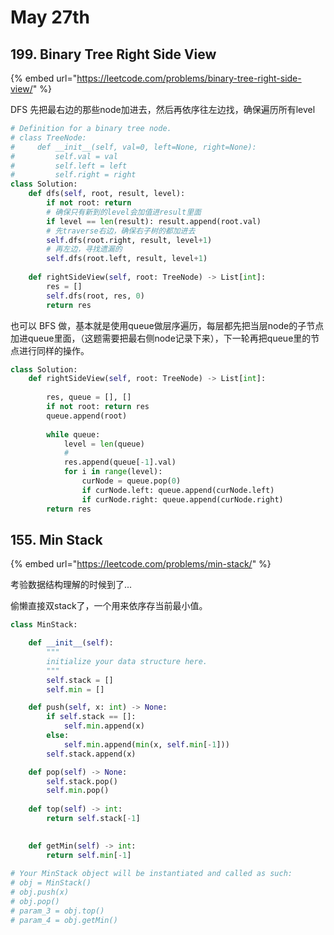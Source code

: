 # May 27th

## 199. Binary Tree Right Side View

{% embed url="https://leetcode.com/problems/binary-tree-right-side-view/" %}

DFS 先把最右边的那些node加进去，然后再依序往左边找，确保遍历所有level

```python
# Definition for a binary tree node.
# class TreeNode:
#     def __init__(self, val=0, left=None, right=None):
#         self.val = val
#         self.left = left
#         self.right = right
class Solution:
    def dfs(self, root, result, level):
        if not root: return
        # 确保只有新到的level会加值进result里面
        if level == len(result): result.append(root.val)
        # 先traverse右边，确保右子树的都加进去
        self.dfs(root.right, result, level+1)
        # 再左边，寻找遗漏的
        self.dfs(root.left, result, level+1)
    
    def rightSideView(self, root: TreeNode) -> List[int]:
        res = []
        self.dfs(root, res, 0)
        return res
```

也可以 BFS 做，基本就是使用queue做层序遍历，每层都先把当层node的子节点加进queue里面，（这题需要把最右侧node记录下来），下一轮再把queue里的节点进行同样的操作。

```python
class Solution:
    def rightSideView(self, root: TreeNode) -> List[int]:
    
        res, queue = [], []
        if not root: return res
        queue.append(root)
        
        while queue:
            level = len(queue)
            # 
            res.append(queue[-1].val)
            for i in range(level):
                curNode = queue.pop(0)
                if curNode.left: queue.append(curNode.left)
                if curNode.right: queue.append(curNode.right)
        return res
```

## 155. Min Stack

{% embed url="https://leetcode.com/problems/min-stack/" %}

考验数据结构理解的时候到了...

偷懒直接双stack了，一个用来依序存当前最小值。

```python
class MinStack:

    def __init__(self):
        """
        initialize your data structure here.
        """
        self.stack = []
        self.min = []

    def push(self, x: int) -> None:
        if self.stack == []:
            self.min.append(x)
        else:
            self.min.append(min(x, self.min[-1]))
        self.stack.append(x)

    def pop(self) -> None:
        self.stack.pop()
        self.min.pop()
    
    def top(self) -> int:
        return self.stack[-1]
        

    def getMin(self) -> int:
        return self.min[-1]
        
# Your MinStack object will be instantiated and called as such:
# obj = MinStack()
# obj.push(x)
# obj.pop()
# param_3 = obj.top()
# param_4 = obj.getMin()
```



